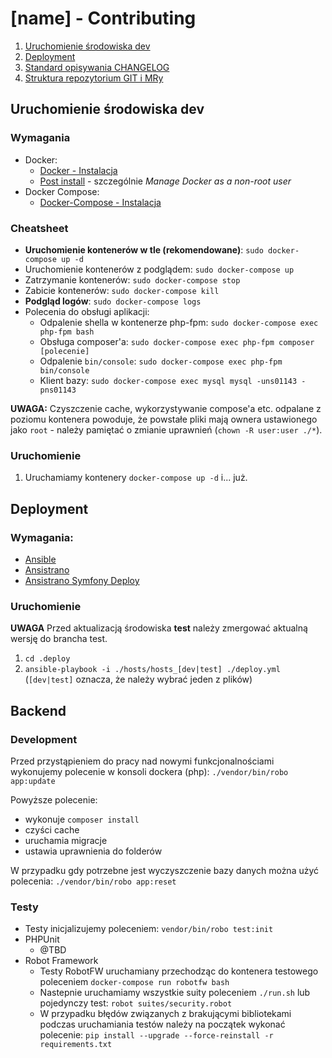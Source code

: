 [name] - Contributing
=====================

1. [Uruchomienie środowiska dev](#uruchomienie-środowiska-dev)
2. [Deployment](#deployment)
3. [Standard opisywania CHANGELOG](#standard-opisywania-changelog)
4. [Struktura repozytorium GIT i MRy](#struktura-repozytorium-git-i-mry)

## Uruchomienie środowiska dev

### Wymagania

- Docker:
    - [Docker - Instalacja](https://docs.docker.com/install/overview/)
    - [Post install](https://docs.docker.com/install/linux/linux-postinstall/) - szczególnie _Manage Docker as a non-root user_
- Docker Compose:
    - [Docker-Compose - Instalacja](https://docs.docker.com/compose/install/)

### Cheatsheet

- __Uruchomienie kontenerów w tle (rekomendowane)__: `sudo docker-compose up -d`
- Uruchomienie kontenerów z podglądem: `sudo docker-compose up`
- Zatrzymanie kontenerów: `sudo docker-compose stop`
- Zabicie kontenerów: `sudo docker-compose kill`
- __Podgląd logów__: `sudo docker-compose logs`
- Polecenia do obsługi aplikacji:
    - Odpalenie shella w kontenerze php-fpm: `sudo docker-compose exec php-fpm bash`
    - Obsługa composer'a: `sudo docker-compose exec php-fpm composer [polecenie]`
    - Odpalenie `bin/console`: `sudo docker-compose exec php-fpm bin/console`
    - Klient bazy: `sudo docker-compose exec mysql mysql -uns01143 -pns01143`

__UWAGA:__ Czyszczenie cache, wykorzystywanie compose'a etc. odpalane z poziomu kontenera powoduje, że powstałe pliki
mają ownera ustawionego jako `root` - należy pamiętać o zmianie uprawnień (`chown -R user:user ./*`).

### Uruchomienie

1. Uruchamiamy kontenery `docker-compose up -d` i... już.

## Deployment

### Wymagania:

- [Ansible](https://www.ansible.com/)
- [Ansistrano](https://github.com/ansistrano/deploy)
- [Ansistrano Symfony Deploy](https://github.com/cbrunnkvist/ansistrano-symfony-deploy)

### Uruchomienie

__UWAGA__ Przed aktualizacją środowiska __test__ należy zmergować aktualną wersję do brancha test.

1. `cd .deploy`
2. `ansible-playbook -i ./hosts/hosts_[dev|test] ./deploy.yml` (`[dev|test]` oznacza, że należy wybrać jeden z plików)

## Backend

### Development

Przed przystąpieniem do pracy nad nowymi funkcjonalnościami wykonujemy polecenie w konsoli 
dockera (php): `./vendor/bin/robo app:update`

Powyższe polecenie:
- wykonuje `composer install`
- czyści cache
- uruchamia migracje
- ustawia uprawnienia do folderów

W przypadku gdy potrzebne jest wyczyszczenie bazy danych można użyć polecenia: `./vendor/bin/robo app:reset`

### Testy

- Testy inicjalizujemy poleceniem: `vendor/bin/robo test:init`
- PHPUnit
    - @TBD
- Robot Framework
    - Testy RobotFW uruchamiany przechodząc do kontenera testowego poleceniem `docker-compose run robotfw bash`
    - Nastepnie uruchamiamy wszystkie suity poleceniem `./run.sh` lub pojedynczy test: `robot suites/security.robot`
    - W przypadku błędów związanych z brakującymi bibliotekami podczas uruchamiania testów należy na początek wykonać polecenie: `pip install --upgrade --force-reinstall -r requirements.txt`


